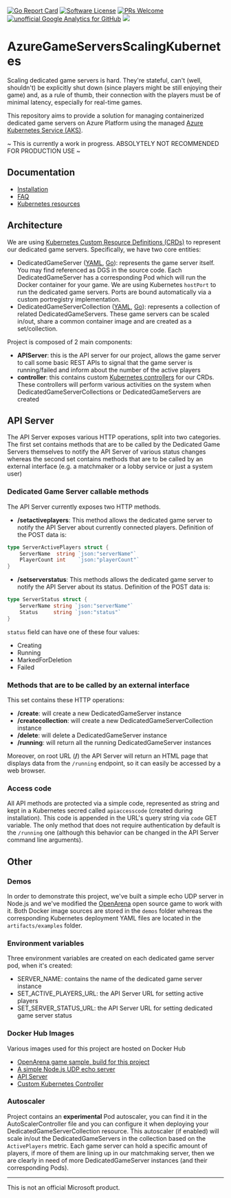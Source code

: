 [![Go Report Card](https://goreportcard.com/badge/github.com/dgkanatsios/AzureGameServersScalingKubernetes)](https://goreportcard.com/report/github.com/dgkanatsios/AzureGameServersScalingKubernetes)
[![Software License](https://img.shields.io/badge/license-MIT-brightgreen.svg?style=flat-square)](LICENSE)
[![PRs Welcome](https://img.shields.io/badge/PRs-welcome-brightgreen.svg?style=flat-square)](http://makeapullrequest.com)
[![unofficial Google Analytics for GitHub](https://gaforgithub.azurewebsites.net/api?repo=AzureGameServersScalingKubernetes)](https://github.com/dgkanatsios/gaforgithub)
![](https://img.shields.io/badge/status-alpha-red.svg)

# AzureGameServersScalingKubernetes

Scaling dedicated game servers is hard. They're stateful, can't (well, shouldn't) be explicitly shut down (since players might be still enjoying their game) and, as a rule of thumb, their connection with the players must be of minimal latency, especially for real-time games.

This repository aims to provide a solution for managing containerized dedicated game servers on Azure Platform using the managed [Azure Kubernetes Service (AKS)](https://azure.microsoft.com/en-us/services/kubernetes-service/).

~ This is currently a work in progress. ABSOLYTELY NOT RECOMMENDED FOR PRODUCTION USE ~

## Documentation

- [Installation](docs/installation.md)
- [FAQ](docs/FAQ.md)
- [Kubernetes resources](docs/resources.md)

## Architecture

We are using [Kubernetes Custom Resource Definitions (CRDs)](https://kubernetes.io/docs/concepts/extend-kubernetes/api-extension/custom-resources/) to represent our dedicated game servers. Specifically, we have two core entities:

- DedicatedGameServer ([YAML](/artifacts/crds/dedicatedgameserver.yaml), [Go](/pkg/apis/azuregaming/v1alpha1/dedicatedgameserver.go)): represents the game server itself. You may find referenced as DGS in the source code. Each DedicatedGameServer has a corresponding Pod which will run the Docker container for your game. We are using Kubernetes `hostPort` to run the dedicated game servers. Ports are bound automatically via a custom portregistry implementation.
- DedicatedGameServerCollection ([YAML](/artifacts/crds/dedicatedgameservercollection.yaml), [Go](/pkg/apis/azuregaming/v1alpha1/dedicatedgameservercollection.go)): represents a collection of related DedicatedGameServers. These game servers can be scaled in/out, share a common container image and are created as a set/collection.

Project is composed of 2 main components:

- **APIServer**: this is the API server for our project, allows the game server to call some basic REST APIs to signal that the game server is running/failed and inform about the number of the active players
- **controller**: this contains custom [Kubernetes controllers](https://github.com/kubernetes/sample-controller) for our CRDs. These controllers will perform various activities on the system when DedicatedGameServerCollections or DedicatedGameServers are created

## API Server

The API Server exposes various HTTP operations, split into two categories. The first set contains methods that are to be called by the Dedicated Game Servers themselves to notify the API Server of various status changes whereas the second set contains methods that are to be called by an external interface (e.g. a matchmaker or a lobby service or just a system user) 

### Dedicated Game Server callable methods

The API Server currently exposes two HTTP methods.

- **/setactiveplayers**: This method allows the dedicated game server to notify the API Server about currently connected players.
Definition of the POST data is:
```go
type ServerActivePlayers struct {
	ServerName  string `json:"serverName"`
	PlayerCount int    `json:"playerCount"`
}
```
- **/setserverstatus**: This methods allows the dedicated game server to notify the API Server about its status.
Definition of the POST data is:
```go
type ServerStatus struct {
	ServerName string `json:"serverName"`
	Status     string `json:"status"`
}
```

`status` field can have one of these four values:
- Creating
- Running
- MarkedForDeletion
- Failed

### Methods that are to be called by an external interface

This set contains these HTTP operations:

- **/create**: will create a new DedicatedGameServer instance
- **/createcollection**: will create a new DedicatedGameServerCollection instance
- **/delete**: will delete a DedicatedGameServer instance
- **/running**: will return all the running DedicatedGameServer instances

Moreover, on root URL (**/**) the API Server will return an HTML page that displays data from the `/running` endpoint, so it can easily be accessed by a web browser.

### Access code

All API methods are protected via a simple code, represented as string and kept in a Kubernetes secred called `apiaccesscode` (created during installation). This code is appended in the URL's query string via `code` GET variable. The only method that does not require authentication by default is the `/running` one (although this behavior can be changed in the API Server command line arguments).

## Other

### Demos

In order to demonstrate this project, we've built a simple echo UDP server in Node.js and we've modified the [OpenArena](http://openarena.wikia.com/wiki/Main_Page) open source game to work with it. Both Docker image sources are stored in the `demos` folder whereas the corresponding Kubernetes deployment YAML files are located in the `artifacts/examples` folder.

### Environment variables

Three environment variables are created on each dedicated game server pod, when it's created:

- SERVER_NAME: contains the name of the dedicated game server instance
- SET_ACTIVE_PLAYERS_URL: the API Server URL for setting active players
- SET_SERVER_STATUS_URL: the API Server URL for setting dedicated game server status

### Docker Hub Images

Various images used for this project are hosted on Docker Hub

- [OpenArena game sample, build for this project](https://hub.docker.com/r/dgkanatsios/docker_openarena_k8s/)
- [A simple Node.js UDP echo server](https://hub.docker.com/r/dgkanatsios/simplenodejsudp/)
- [API Server](https://hub.docker.com/r/dgkanatsios/aks_gaming_apiserver/)
- [Custom Kubernetes Controller](https://hub.docker.com/r/dgkanatsios/aks_gaming_controller/)

### Autoscaler

Project contains an **experimental** Pod autoscaler, you can find it in the AutoScalerController file and you can configure it when deploying your DedicatedGameServerCollection resource. This autoscaler (if enabled) will scale in/out the DedicatedGameServers in the collection based on the `ActivePlayers` metric. Each game server can hold a specific amount of players, if more of them are lining up in our matchmaking server, then we are clearly in need of more DedicatedGameServer instances (and their corresponding Pods).


---
This is not an official Microsoft product.